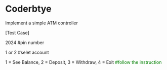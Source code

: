 # Coderbtye

Implement a simple ATM controller


[Test Case]

2024 #pin number	

1 or 2 #selet account

1 = See Balance, 2 = Deposit, 3 = Withdraw, 4 = Exit <span style="color:green">#follow the instruction</span>
